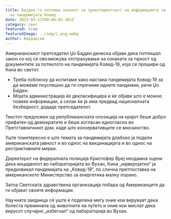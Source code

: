 ```yaml
---
title: Бајден го потпиша законот за транспарентност на информациите за потеклото
  на пандемијата Ковид
date: 2023-03-21T00:08:03.301Z
category: свет
featured: true
featuredImage: ../img/i.png.webp
author: Вардарски
---
```


Американскиот претседател Џо Бајден денеска објави дека потпишал закон со кој се овозможува отстранување на ознаката за тајност од документите за потеклото на пандемијата Ковид-19, која се прошири од Кина во светот.

- Треба поблиску да испитаме како настана пандемијата Ковид-19 за да можеме поуспешно да ги спречиме идните пандемии, рече Џо Бајден.
- Мојата администрација ќе декласифицира и ќе објави што е можно повеќе информации, а сепак ќе ја има предвид националната безбедност, додаде претседателот.

Текстот предложен од републиканската опозиција на крајот беше добро прифатен од демократите и беше изгласан едногласно во Претставничкиот дом, каде што конзервативците се мнозинство.

Уште поинтересно е што темата за пандемијата длабоко ја подели американската јавност и во однос на вакцинацијата и во однос на рестриктивните мерки.

Директорот на федералната полиција Кристофер Вреј неодамна оцени дека инцидентот во лабораторијата во Вухан, Кина „најверојатно“ ја предизвикал пандемијата на „Ковид-19“, по слична претпоставка на американското Министерство за енергетика малку порано.

Затоа Светската здравствена организација побара од Американците да ги објават своите информации.

Научната заедница сè уште е поделена меѓу оние кои веруваат дека болеста преминала од животните на луѓето и оние кои мислат дека вирусот случајно „избегнал“ од лабораторија во Вухан.
